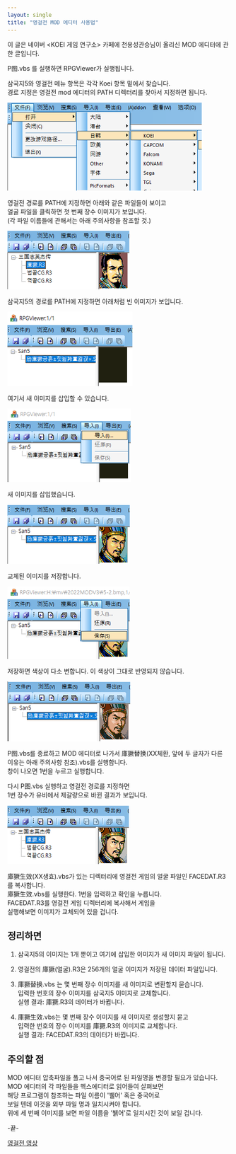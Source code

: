 ```yaml
---
layout: single
title: "영걸전 MOD 에디터 사용법"
---
```

이 글은 네이버 \<KOEI 게임 연구소\> 카페에 천용성관승님이 올리신 MOD 에디터에 관한 글입니다.  

P图.vbs 를 실행하면 RPGViewer가 실행됩니다.

삼국지5와 영걸전 메뉴 항목은 각각 Koei 항목 밑에서 찾습니다.   
경로 지정은 영걸전 mod 에디터의 PATH 디렉터리를 찾아서 지정하면 됩니다.

<img src="../images/2022-11-30-6.png"/>


영걸전 경로를 PATH에 지정하면 아래와 같은 파일들이 보이고   
얼굴 파일을 클릭하면 첫 번째 장수 이미지가 보입니다.   
(각 파일 이름들에 관해서는 아래 주의사항을 참조할 것.)

<img src="../images/2022-11-30-7.png"/>

삼국지5의 경로를 PATH에 지정하면 아래처럼 빈 이미지가 보입니다.

<img src="../images/2022-11-30-0.png"/>

여기서 새 이미지를 삽입할 수 있습니다.

<img src="../images/2022-11-30-2.png"/>

새 이미지를 삽입했습니다.

<img src="../images/2022-11-30-4.png"/>

교체된 이미지를 저장합니다.

<img src="../images/2022-11-30-3.png"/>

저장하면 색상이 다소 변합니다. 
이 색상이 그대로 반영되지 않습니다.

<img src="../images/2022-11-30-5.png"/>


P图.vbs를 종료하고 MOD 에디터로 나가서
庫獗替换(XX체환, 앞에 두 글자가 다른 이유는 아래 주의사항 참조).vbs를 실행합니다.   
창이 나오면 1번을 누르고 실행합니다.

다시 P图.vbs 실행하고 영걸전 경로를 지정하면   
1번 장수가 유비에서 제갈량으로 바뀐 결과가 보입니다.

<img src="../images/2022-11-30-8.png"/>

庫獗生效(XX생효).vbs가 있는 디렉터리에 영걸전 게임의 얼굴 파일인 FACEDAT.R3를 복사합니다.   
庫獗生效.vbs를 실행한다. 1번을 입력하고 확인을 누릅니다.   
FACEDAT.R3를 영걸전 게임 디렉터리에 복사해서 게임을   
실행해보면 이미지가 교체되어 있을 겁니다.

## 정리하면

1. 삼국지5의 이미지는 1개 뿐이고 여기에 삽입한 이미지가
새 이미지 파일이 됩니다.

2. 영걸전의 庫獗(얼굴).R3은 
256개의 얼굴 이미지가 저장된 데이터 파일입니다.

3. 庫獗替换.vbs 는 몇 번째 장수 이미지를 새 이미지로 변환할지 묻습니다.   
입력한 번호의 장수 이미지를 삼국지5 이미지로 교체합니다.   
실행 결과: 庫獗.R3의 데이터가 바뀝니다.

4. 庫獗生效.vbs는 몇 번째 장수 이미지를 새 이미지로 생성할지 묻고   
입력한 번호의 장수 이미지를 庫獗.R3의 이미지로 교체합니다.   
실행 결과: FACEDAT.R3의 데이터가 바뀝니다.

## 주의할 점

MOD 에디터 압축파일을 풀고 나서 중국어로 된 파일명을 변경할 필요가 있습니다.   
MOD 에디터의 각 파일들을 헥스에디터로 읽어들여 살펴보면   
해당 프로그램이 참조하는 파일 이름이 '뷀어' 혹은 중국어로   
보일 텐데 이것을 외부 파일 명과 일치시켜야 합니다.   
위에 세 번째 이미지를 보면 파일 이름을 '뷁어'로 일치시킨 것이 보일 겁니다.

 -끝-

[영걸전 영상](https://www.youtube.com/watch?v=0x5pqtjtPUs)

<script src="https://utteranc.es/client.js"
        repo="trafoyrots/repo"
        issue-term="pathname"
        label="utterances"
        theme="github-light"
        crossorigin="anonymous"
        async>
</script>

